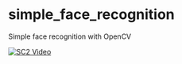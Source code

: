 # simple_face_recognition
Simple face recognition with OpenCV

[![SC2 Video](doc/SC2_youtube.gif)](https://www.youtube.com/watch?v=--b-9HrKK6w)
